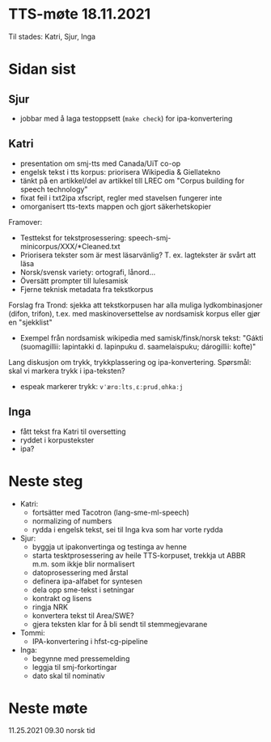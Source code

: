 # TTS-møte 18.11.2021

Til stades: Katri, Sjur, Inga

# Sidan sist

## Sjur
- jobbar med å laga testoppsett (`make check`) for ipa-konvertering

## Katri
- presentation om smj-tts med Canada/UiT co-op
- engelsk tekst i tts korpus: priorisera Wikipedia & Giellatekno 
- tänkt på en artikkel/del av artikkel till LREC om "Corpus building for speech technology"
- fixat feil i txt2ipa xfscript, regler med stavelsen fungerer inte
- omorganisert tts-texts mappen och gjort säkerhetskopier

Framover:

- Testtekst for tekstprosessering: speech-smj-minicorpus/XXX/*Cleaned.txt
- Priorisera tekster som är mest läsarvänlig? T. ex. lagtekster är svårt att läsa
- Norsk/svensk variety: ortografi, lånord...
- Översätt prompter till lulesamisk
- Fjerne teknisk metadata fra tekstkorpus

Forslag fra Trond: sjekka att tekstkorpusen har alla muliga lydkombinasjoner (difon, trifon), t.ex. med maskinoversettelse av nordsamisk korpus eller gjør en "sjekklist"

- Exempel från nordsamisk wikipedia med samisk/finsk/norsk tekst: "Gákti (suomagillii: lapintakki d. lapinpuku d. saamelaispuku; dárogillii: kofte)" 

Lang diskusjon om trykk, trykkplassering og ipa-konvertering. Spørsmål: skal vi markera trykk i ipa-teksten?

- espeak markerer trykk: `vˈærɑːltsˌɛːprudˌɑhkaːj`

## Inga
- fått tekst fra Katri til oversetting
- ryddet i korpustekster
- ipa?

# Neste steg
- Katri:
    - fortsätter med Tacotron (lang-sme-ml-speech)
    - normalizing of numbers
    - rydda i engelsk tekst, sei til Inga kva som har vorte rydda
- Sjur:
    - byggja ut ipakonvertinga og testinga av henne
    - starta tesktprosessering av heile TTS-korpuset, trekkja ut ABBR m.m. som ikkje blir normalisert
    - datoprosessering med årstal
    - definera ipa-alfabet for syntesen
    - dela opp sme-tekst i setningar
    - kontrakt og lisens
    - ringja NRK
    - konvertera tekst til Area/SWE?
    - gjera teksten klar for å bli sendt til stemmegjevarane
- Tommi:
    - IPA-konvertering i hfst-cg-pipeline
- Inga:
    - begynne med pressemelding
    - leggja til smj-forkortingar
    - dato skal til nominativ

# Neste møte

11.25.2021 09.30 norsk tid
